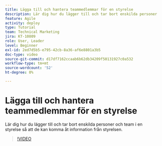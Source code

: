 ```yaml
---
title: Lägga till och hantera teammedlemmar för en styrelse
description: Lär dig hur du lägger till och tar bort enskilda personer och team i en styrelse så att de kan komma åt information från styrelsen.
feature: Agile
activity: deploy
type: Tutorial
team: Technical Marketing
jira: KT-10809
role: User, Leader
level: Beginner
exl-id: 2ed7d5b5-e795-42cb-8a36-af6e8801a3b5
doc-type: video
source-git-commit: d17df7162ccaab6b62db34209f50131927c0a532
workflow-type: tm+mt
source-wordcount: '52'
ht-degree: 0%

---
```


# Lägga till och hantera teammedlemmar för en styrelse

Lär dig hur du lägger till och tar bort enskilda personer och team i en styrelse så att de kan komma åt information från styrelsen.

>[!VIDEO](https://video.tv.adobe.com/v/3428963/?quality=12&learn=on&enablevpops&captions=swe)
